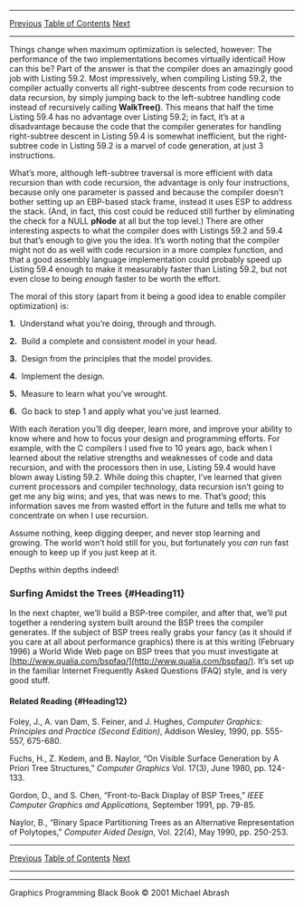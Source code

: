   ------------------------ --------------------------------- --------------------
  [Previous](59-05.html)   [Table of Contents](index.html)   [Next](60-01.html)
  ------------------------ --------------------------------- --------------------

Things change when maximum optimization is selected, however: The
performance of the two implementations becomes virtually identical! How
can this be? Part of the answer is that the compiler does an amazingly
good job with Listing 59.2. Most impressively, when compiling Listing
59.2, the compiler actually converts all right-subtree descents from
code recursion to data recursion, by simply jumping back to the
left-subtree handling code instead of recursively calling
**WalkTree()**. This means that half the time Listing 59.4 has no
advantage over Listing 59.2; in fact, it’s at a disadvantage because the
code that the compiler generates for handling right-subtree descent in
Listing 59.4 is somewhat inefficient, but the right-subtree code in
Listing 59.2 is a marvel of code generation, at just 3 instructions.

What’s more, although left-subtree traversal is more efficient with data
recursion than with code recursion, the advantage is only four
instructions, because only one parameter is passed and because the
compiler doesn’t bother setting up an EBP-based stack frame, instead it
uses ESP to address the stack. (And, in fact, this cost could be reduced
still further by eliminating the check for a NULL **pNode** at all but
the top level.) There are other interesting aspects to what the compiler
does with Listings 59.2 and 59.4 but that’s enough to give you the idea.
It’s worth noting that the compiler might not do as well with code
recursion in a more complex function, and that a good assembly language
implementation could probably speed up Listing 59.4 enough to make it
measurably faster than Listing 59.2, but not even close to being
*enough* faster to be worth the effort.

The moral of this story (apart from it being a good idea to enable
compiler optimization) is:

**1.**  Understand what you’re doing, through and through.

**2.**  Build a complete and consistent model in your head.

**3.**  Design from the principles that the model provides.

**4.**  Implement the design.

**5.**  Measure to learn what you’ve wrought.

**6.**  Go back to step 1 and apply what you’ve just learned.

With each iteration you’ll dig deeper, learn more, and improve your
ability to know where and how to focus your design and programming
efforts. For example, with the C compilers I used five to 10 years ago,
back when I learned about the relative strengths and weaknesses of code
and data recursion, and with the processors then in use, Listing 59.4
would have blown away Listing 59.2. While doing this chapter, I’ve
learned that given current processors and compiler technology, data
recursion isn’t going to get me any big wins; and yes, that was news to
me. That’s *good*; this information saves me from wasted effort in the
future and tells me what to concentrate on when I use recursion.

Assume nothing, keep digging deeper, and never stop learning and
growing. The world won’t hold still for you, but fortunately you *can*
run fast enough to keep up if you just keep at it.

Depths within depths indeed!

### Surfing Amidst the Trees {#Heading11}

In the next chapter, we’ll build a BSP-tree compiler, and after that,
we’ll put together a rendering system built around the BSP trees the
compiler generates. If the subject of BSP trees really grabs your fancy
(as it should if you care at all about performance graphics) there is at
this writing (February 1996) a World Wide Web page on BSP trees that you
must investigate at
[http://www.qualia.com/bspfaq/](http://www.qualia.com/bspfaq/). It’s set
up in the familiar Internet Frequently Asked Questions (FAQ) style, and
is very good stuff.

#### Related Reading {#Heading12}

Foley, J., A. van Dam, S. Feiner, and J. Hughes, *Computer Graphics:
Principles and Practice (Second Edition)*, Addison Wesley, 1990, pp.
555-557, 675-680.

Fuchs, H., Z. Kedem, and B. Naylor, “On Visible Surface Generation by A
Priori Tree Structures,” *Computer Graphics* Vol. 17(3), June 1980, pp.
124-133.

Gordon, D., and S. Chen, “Front-to-Back Display of BSP Trees,” *IEEE
Computer Graphics and Applications,* September 1991, pp. 79-85.

Naylor, B., “Binary Space Partitioning Trees as an Alternative
Representation of Polytopes,” *Computer Aided Design*, Vol. 22(4), May
1990, pp. 250-253.

  ------------------------ --------------------------------- --------------------
  [Previous](59-05.html)   [Table of Contents](index.html)   [Next](60-01.html)
  ------------------------ --------------------------------- --------------------

* * * * *

Graphics Programming Black Book © 2001 Michael Abrash
